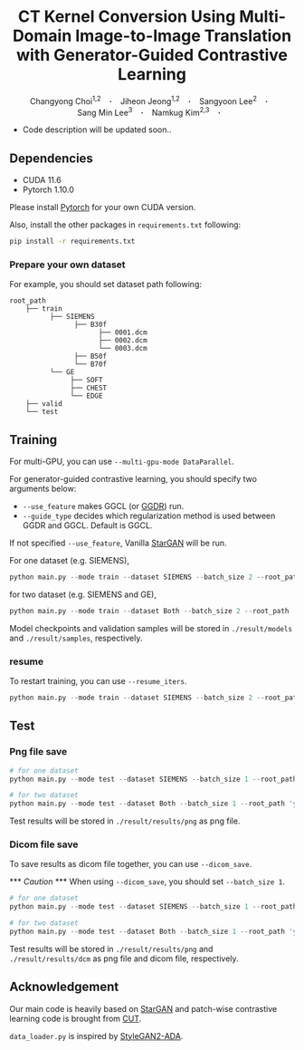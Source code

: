 <h1 align="center"> CT Kernel Conversion Using Multi-Domain Image-to-Image Translation with Generator-Guided Contrastive Learning </h1>
<div align="center">
  <a>Changyong&nbsp;Choi</a><sup>1,2</sup> &ensp; <b>&middot;</b> &ensp;
  <a>Jiheon&nbsp;Jeong</a><sup>1,2</sup> &ensp; <b>&middot;</b> &ensp;
  <a>Sangyoon&nbsp;Lee</a><sup>2</sup> &ensp; <b>&middot;</b> &ensp;
  <a>Sang&nbsp;Min&nbsp;Lee</a><sup>3</sup> &ensp; <b>&middot;</b> &ensp;
    <a>Namkug&nbsp;Kim</a><sup>2,3</sup> &ensp; <b>&middot;</b> &ensp;
<!--   <br>
  <a href="https://weilinie.github.io/" target="_blank">Weili&nbsp;Nie</a><sup>2,</sup>† &ensp; <b>&middot;</b> &ensp;
  <a href="http://tensorlab.cms.caltech.edu/users/anima/" target="_blank">Anima&nbsp;Anandkumar</a><sup>2,3,</sup>† <br>
  <sup>1</sup>Georgia Tech &emsp; <sup>2</sup>NVIDIA Corporation &emsp; <sup>3</sup>Caltech &emsp; †equal advising <br> -->
</div>

* Code description will be updated soon..


## Dependencies

* CUDA 11.6
* Pytorch 1.10.0

Please install [Pytorch](https://pytorch.org/) for your own CUDA version.

Also, install the other packages in `requirements.txt` following:
```bash
pip install -r requirements.txt
```

### Prepare your own dataset

For example, you should set dataset path following:
```text
root_path
    ├── train
          ├── SIEMENS
                ├── B30f
                      ├── 0001.dcm
                      ├── 0002.dcm
                      └── 0003.dcm
                ├── B50f
                └── B70f
          └── GE
               ├── SOFT
               ├── CHEST
               └── EDGE
    ├── valid
    └── test
```


## Training

For multi-GPU, you can use `--multi-gpu-mode DataParallel`.

For generator-guided contrastive learning, you should specify two arguments below:

* `--use_feature` makes GGCL (or [GGDR](https://github.com/naver-ai/GGDR)) run.
* `--guide_type` decides which regularization method is used between GGDR and GGCL. Default is GGCL.

If not specified `--use_feature`, Vanilla [StarGAN](https://github.com/yunjey/stargan) will be run.

For one dataset (e.g. SIEMENS),
```python
python main.py --mode train --dataset SIEMENS --batch_size 2 --root_path 'your_own_dataset_path' --use_feature --guide_type ggcl
```
for two dataset (e.g. SIEMENS and GE),
```python
python main.py --mode train --dataset Both --batch_size 2 --root_path 'your_own_dataset_path' --use_feature --guide_type ggcl
```

Model checkpoints and validation samples will be stored in `./result/models` and `./result/samples`, respectively.

### resume

To restart training, you can use `--resume_iters`.
```python
python main.py --mode train --dataset SIEMENS --batch_size 2 --root_path 'your_own_dataset_path' --use_feature --guide_type ggcl --resume_iters 100000
```


## Test

### Png file save
```python
# for one dataset
python main.py --mode test --dataset SIEMENS --batch_size 1 --root_path 'your_own_dataset_path' --save_path 'result' --use_feature --test_iters 400000

# for two dataset
python main.py --mode test --dataset Both --batch_size 1 --root_path 'your_own_dataset_path' --save_path 'result' --use_feature --test_iters 400000
```

Test results will be stored in `./result/results/png` as png file.

### Dicom file save

To save results as dicom file together, you can use `--dicom_save`.

*** *Caution* *** When using `--dicom_save`, you should set `--batch_size 1`.

```python
# for one dataset
python main.py --mode test --dataset SIEMENS --batch_size 1 --root_path 'your_own_dataset_path' --save_path 'result' --use_feature --test_iters 400000 --dicom_save

# for two dataset
python main.py --mode test --dataset Both --batch_size 1 --root_path 'your_own_dataset_path' --save_path 'result' --use_feature --test_iters 400000 --dicom_save
```

Test results will be stored in `./result/results/png` and `./result/results/dcm` as png file and dicom file, respectively.


## Acknowledgement

Our main code is heavily based on [StarGAN](https://github.com/yunjey/stargan) and patch-wise contrastive learning code is brought from [CUT](https://github.com/taesungp/contrastive-unpaired-translation).

`data_loader.py` is inspired by [StyleGAN2-ADA](https://github.com/NVlabs/stylegan2-ada-pytorch).
